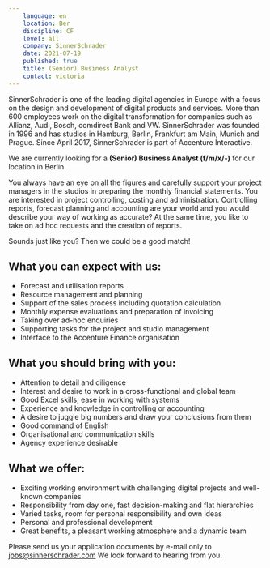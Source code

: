 ```yaml
---
    language: en
    location: Ber
    discipline: CF
    level: all
    company: SinnerSchrader
    date: 2021-07-19
    published: true
    title: (Senior) Business Analyst
    contact: victoria
---
```


SinnerSchrader is one of the leading digital agencies in Europe with a focus on the design and development of digital products and services. More than 600 employees work on the digital transformation for companies such as Allianz, Audi, Bosch, comdirect Bank and VW. SinnerSchrader was founded in 1996 and has studios in Hamburg, Berlin, Frankfurt am Main, Munich and Prague. Since April 2017, SinnerSchrader is part of Accenture Interactive.
 
We are currently looking for a **(Senior) Business Analyst (f/m/x/-)** for our location in Berlin.
 
You always have an eye on all the figures and carefully support your project managers in the studios in preparing the monthly financial statements. You are interested in project controlling, costing and administration. Controlling reports, forecast planning and accounting are your world and you would describe your way of working as accurate? At the same time, you like to take on ad hoc requests and the creation of reports.

Sounds just like you? Then we could be a good match!
 
## What you can expect with us:
- Forecast and utilisation reports
- Resource management and planning
- Support of the sales process including quotation calculation
- Monthly expense evaluations and preparation of invoicing
- Taking over ad-hoc enquiries
- Supporting tasks for the project and studio management
- Interface to the Accenture Finance organisation

## What you should bring with you:
- Attention to detail and diligence
- Interest and desire to work in a cross-functional and global team
- Good Excel skills, ease in working with systems
- Experience and knowledge in controlling or accounting
- A desire to juggle big numbers and draw your conclusions from them
- Good command of English 
- Organisational and communication skills
- Agency experience desirable

## What we offer:
- Exciting working environment with challenging digital projects and well-known companies
- Responsibility from day one, fast decision-making and flat hierarchies
- Varied tasks, room for personal responsibility and own ideas
- Personal and professional development
- Great benefits, a pleasant working atmosphere and a dynamic team

Please send us your application documents by e-mail only to <jobs@sinnerschrader.com> We look forward to hearing from you.
